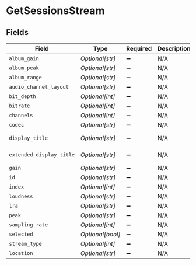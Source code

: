 # GetSessionsStream


## Fields

| Field                    | Type                     | Required                 | Description              | Example                  |
| ------------------------ | ------------------------ | ------------------------ | ------------------------ | ------------------------ |
| `album_gain`             | *Optional[str]*          | :heavy_minus_sign:       | N/A                      | -12.94                   |
| `album_peak`             | *Optional[str]*          | :heavy_minus_sign:       | N/A                      | 1.000000                 |
| `album_range`            | *Optional[str]*          | :heavy_minus_sign:       | N/A                      | 4.751014                 |
| `audio_channel_layout`   | *Optional[str]*          | :heavy_minus_sign:       | N/A                      | stereo                   |
| `bit_depth`              | *Optional[int]*          | :heavy_minus_sign:       | N/A                      | 16                       |
| `bitrate`                | *Optional[int]*          | :heavy_minus_sign:       | N/A                      | 1014                     |
| `channels`               | *Optional[int]*          | :heavy_minus_sign:       | N/A                      | 2                        |
| `codec`                  | *Optional[str]*          | :heavy_minus_sign:       | N/A                      | flac                     |
| `display_title`          | *Optional[str]*          | :heavy_minus_sign:       | N/A                      | FLAC (Stereo)            |
| `extended_display_title` | *Optional[str]*          | :heavy_minus_sign:       | N/A                      | FLAC (Stereo)            |
| `gain`                   | *Optional[str]*          | :heavy_minus_sign:       | N/A                      | -12.94                   |
| `id`                     | *Optional[str]*          | :heavy_minus_sign:       | N/A                      | 352487                   |
| `index`                  | *Optional[int]*          | :heavy_minus_sign:       | N/A                      | 0                        |
| `loudness`               | *Optional[str]*          | :heavy_minus_sign:       | N/A                      | -5.94                    |
| `lra`                    | *Optional[str]*          | :heavy_minus_sign:       | N/A                      | 1.74                     |
| `peak`                   | *Optional[str]*          | :heavy_minus_sign:       | N/A                      | 1.000000                 |
| `sampling_rate`          | *Optional[int]*          | :heavy_minus_sign:       | N/A                      | 44100                    |
| `selected`               | *Optional[bool]*         | :heavy_minus_sign:       | N/A                      | true                     |
| `stream_type`            | *Optional[int]*          | :heavy_minus_sign:       | N/A                      | 2                        |
| `location`               | *Optional[str]*          | :heavy_minus_sign:       | N/A                      | direct                   |